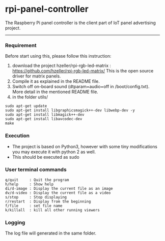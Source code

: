 # rpi-panel-controller
The Raspberry Pi panel controller is the client part of IoT panel advertising project.

-------------------

### Requirement
Before start using this, please follow this instruction:
1. download the project hzeller/rpi-rgb-led-matrix :
https://github.com/hzeller/rpi-rgb-led-matrix/
This is the open source driver for matrix panels.
2. Compile it as explained in the README file.
3. Switch off on-board sound (dtparam=audio=off in /boot/config.txt). More detail in the mentioned README file.
4. in the folder utils/
```
sudo apt-get update
sudo apt-get install libgraphicsmagick++-dev libwebp-dev -y
sudo apt-get install libmagick++-dev
sudo apt-get install libavcodec-dev
make 
```

### Execution
- The project is based on Python3, however with some tiny modifications you may execute it with python 2 as well.
- This should be executed as sudo

### User terminal commands 
```
q/quit     : Quit the program
h/help     : Show help
di/d-image : Display the current file as an image
dv/d-video : Display the current file as a video
s/stop     : Stop displaying
r/restart  : Display from the beginning
f/file     : set file name
k/killall  : kill all other running viewers
```

### Logging
The log file will generated in the same folder.

